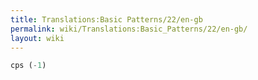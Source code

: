 ```yaml
---
title: Translations:Basic Patterns/22/en-gb
permalink: wiki/Translations:Basic_Patterns/22/en-gb/
layout: wiki
---
```


``` Haskell
cps (-1)
```
